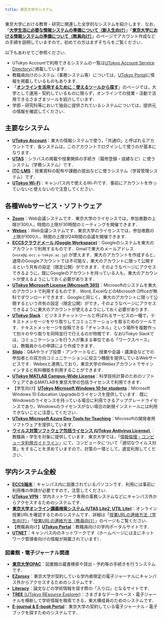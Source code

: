 ```yaml
---
title: 東京大学のシステム
---
```


東京大学における教育・研究に関連した全学的なシステムを紹介します．なお，「**[大学生活に必要な情報システムの準備について（新入生向け）](/oc/)**」「**[東京大学における情報システムの準備について（教員向け）](/faculty_members/)**」のページでアカウント作成などの手順を説明していますので，初めての方はまずそちらをご覧ください．

以下もあわせてご参照ください．

- UTokyo Accountで利用できるシステムの一覧は[UTokyo Account Service Directory](https://login.adm.u-tokyo.ac.jp/utokyoaccount/)に掲載しています．
- 教職員向けのシステム（事務システム等）については，[UTokyo Portal](https://login.adm.u-tokyo.ac.jp/utokyoportal)に情報を掲載しているものもあります．
- 「**[オンラインを活用するために：使えるツールから探す](/online/tools)**」のページでは，大学として運用・契約しているものに限らず，オンラインでの授業・活動で活用できるさまざまツールを紹介しています．
- 学部・研究科等において独自に提供されているシステムについては，提供元の情報を確認してください．

## 主要なシステム

- **[UTokyo Account](/utokyo_account/)**：東大の情報システムで使う，「共通ID」と呼ばれるアカウントです．各システムは，このアカウントでログインして使うのが基本になります．
- **[UTAS](/utas)**：シラバスの掲載や授業関係の手続き（履修登録・成績など）に使うシステム（学務システム）です．
- **[ITC-LMS](/itc_lms)**：授業資料の配布や課題の提出などに使うシステム（学習管理システム）です．
- **[UTokyo Wi-Fi](/utokyo_wifi/)**：キャンパス内で使えるWi-Fiです．事前にアカウントを作っていないと使えないので注意してください．

## 各種Webサービス・ソフトウェア

- **[Zoom](/zoom/)**：Web会議システムです．東京大学のライセンスでは，参加者数の上限が300人，時間の上限が30時間のミーティングを開催できます．
- **[Webex](/webex/)**：Web会議システムです．東京大学のライセンスでは，参加者数の上限が1000人，時間の上限が24時間の会議を開催できます．
- **[ECCSクラウドメール (Google Workspace)](/eccs_cloud_email)**：Googleのシステムを東大のアカウントで利用するものです．Gmailで東大のメールアドレス (`xxxx@g.ecc.u-tokyo.ac.jp`) が使えます．東大のアカウントを作成すると，通常のGoogleアカウントでは不可能な，東大のアカウントに限って公開するという共有の設定（限定公開）ができます．そのようなページにアクセスできるように，既にGoogleのアカウントを持っている人も，東大のアカウントが使えるようにしておく必要があります．
- **[UTokyo Microsoft License (Microsoft 365)](/microsoft/)**：Microsoftのシステムを東大のアカウントで利用するものです．Word, ExcelなどのMicrosoft Officeが無料でダウンロードできます．Googleと同じく，東大のアカウントに限って公開するという共有の設定（限定公開）ができ，そのようなページにアクセスできるように東大のアカウントが使えるようにしておく必要があります．
- **[UTokyo Slack](/slack/)**：ビジネスチャットツールと呼ばれるサービスの一種で，テキストメッセージをやり取りしてコミュニケーションを取るためのツールです．テキストメッセージを投稿できる「チャンネル」という場所を複数作って別々のやり取りを同時並行で行えるのが特徴です．なおUTokyo Slackでは，コミュニケーションを行う人が集まる単位である「ワークスペース」は，教職員からの申請により作成できます．
- **[Slido](/slido/)**：Q&Aやライブ投票・アンケートなど，授業や会議・講演会などでの参加者との双方向コミュニケーションに役立つ機能を提供しているWebサービスです．Webexと連携しており，東京大学のWebexアカウントでサインインすると有料機能を利用することができます．
- **[UTokyo MATLAB Campus-Wide License](/matlab/)**：科学技術計算のためのソフトウェアであるMATLABを東京大学の包括ライセンスで利用できます．
- 【学生向け】**[UTokyo Microsoft Windows 10 for students](https://www.u-tokyo.ac.jp/adm/dics/ja/mslicense_win10.html)**：Microsoft Windows 10 Education Upgradeのライセンスを提供しています．既にWindowsのライセンスを持っている場合に利用できるアップグレードライセンスであり，Windowsのライセンスがない場合の新規インストールには利用できないことに注意してください．
- **[UTokyo Microsoft Azure Dev Tools for Teaching](/microsoft/adt4t/)**：Microsoftの開発者用ソフトウェアを提供しています．
- **[ウイルス対策ソフトウェア包括ライセンス (UTokyo Antivirus License) ](/antivirus/)**：教職員・学生を対象に提供しています．東京大学では，「[情報倫理・コンピュータ利用ガイドライン](https://www.u-tokyo.ac.jp/adm/cie/ja/index.html)」にて，コンピュータについて「適切なウイルス対策」をすることを求めていますので，対策の一環として，適宜利用してください．

## 学内システム全般

- **[ECCS端末](https://www.ecc.u-tokyo.ac.jp/)**：キャンパス内に設置されているパソコンです．利用には事前に利用権の申請が必要ですので，注意してください．
- **[UTokyo VPN](/utokyo_vpn/)**：学内ネットワーク専用の事務システムなどにキャンパス外からアクセスするためのシステムです．
- **[東京大学オンライン講義検索システム (UTAS Lite2, UTIL Lite)](https://utelecon-directory.adm.u-tokyo.ac.jp/)**：オンライン授業URLを確認するためのシステムです．詳細は「[授業URLの連絡方法（学生向け）](/oc/url)」「[授業URLの連絡方法（教員向け）](/faculty_members/url)」のページもご覧ください．
- 【教職員向け】**[UTokyo Portal](https://login.adm.u-tokyo.ac.jp/utokyoportal)**：教職員向けの学内ポータルサイトです．
- **[UTNET](https://www.nc.u-tokyo.ac.jp/)**：キャンパス内のネットワークです（ホームページには主にネットワーク管理者向けの情報が掲載されています）．

### 図書館・電子ジャーナル関連

- **[東京大学OPAC](https://opac.dl.itc.u-tokyo.ac.jp/opac/opac_search/)**：図書館の蔵書検索や貸出・予約等の手続きを行うシステムです．
- **[EZproxy](https://www.lib.u-tokyo.ac.jp/ja/library/literacy/user-guide/campus/offcampus/ezproxy)**：東京大学が契約している学内者限定の電子ジャーナルにキャンパス外からアクセスするためのシステムです．
- **[Literacy](https://www.lib.u-tokyo.ac.jp/ja/library/literacy)**：論文などの学術情報を探す際の「入り口」となるサイトです．
- [**TREE** (UTokyo REsource Explorer)](https://tokyo.summon.serialssolutions.com/)：さまざまなデータベース・電子ジャーナルを横断して学術情報を検索できる，東大構成員のためのシステムです．
- **[E-journal & E-book Portal](https://vs2ga4mq9g.search.serialssolutions.com/)**：東京大学の契約している電子ジャーナル・電子ブックを探すためのシステムです．
